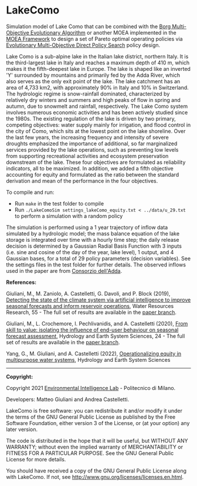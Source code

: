 # LakeComo
Simulation model of Lake Como that can be combined with the [Borg Multi-Objective Evolutionary Algorithm](http://borgmoea.org/) or another MOEA implemented in the [MOEA Framework](http://moeaframework.org/) to design a set of Pareto optimal operating policies via [Evolutionary Multi-Objective Direct Policy Search](https://ascelibrary.org/doi/abs/10.1061/(ASCE)WR.1943-5452.0000570) policy design. 

Lake Como is a sub-alpine lake in the Italian lake district, northern Italy. It is the third-largest lake in Italy and reaches a maximum depth of 410 m, which makes it the fifth-deepest lake in Europe. The lake is shaped like an inverted 'Y' surrounded by mountains and primarily fed by the Adda River, which also serves as the only exit point of the lake. The lake catchment has an area of 4,733 km2, with approximately 90% in Italy and 10% in Switzerland. The hydrologic regime is snow-rainfall dominated, characterized by relatively dry winters and summers and high peaks of flow in spring and autumn, due to snowmelt and rainfall, respectively.
The Lake Como system involves numerous economic activities and has been actively studied since the 1980s. The existing regulation of the lake is driven by two primary, competing objectives: water supply mainly for irrigation, and flood control in the city of Como, which sits at the lowest point on the lake shoreline. Over the last few years, the increasing frequency and intensity of severe droughts emphasized the importance of additional, so far marginalized services provided by the lake operations, such as preventing low levels from supporting recreational activities and ecosystem preservation downstream of the lake. These four objectives are formulated as reliability indicators, all to be maximized. In addition, we added a fifth objective accounting for equity and formulated as the ratio between the standard derivation and mean of the performance in the four objectives.

To compile and run:
* Run `make` in the test folder to compile
* Run `./LakeComoSim settings_lakeComo_equity.txt < ../data/u_29.txt` to perform a simulation with a random policy 

The simulation is performed using a 1 year trajectory of inflow data simulated by a hydrologic model; the mass balance equation of the lake storage is integrated over time with a hourly time step; the daily release decision is determined by a Gaussian Radial Basis Function with 3 inputs (i.e. sine and cosine of the day of the year, lake level), 1 output, and 4 Gaussian bases, for a total of 29 policy parameters (decision variables). See the settings files in the test folder for further details.
The observed inflows used in the paper are from [Consorzio dell'Adda](http://www.addaconsorzio.it/). 


**References:**

Giuliani, M., M. Zaniolo, A. Castelletti, G. Davoli, and P. Block (2019), [Detecting the state of the climate system via artificial intelligence to improve seasonal forecasts and inform reservoir operations](https://agupubs.onlinelibrary.wiley.com/doi/10.1029/2019WR025035), Water Resources Research, 55 - The full set of results are available in the [paper branch](https://github.com/mxgiuliani00/LakeComo/tree/Giuliani2019WRR-Giuliani2020HESS).

Giuliani, M., L. Crochemore, I. Pechlivanidis, and A. Castelletti (2020), [From skill to value: isolating the influence of end-user behaviour on seasonal forecast assessment](https://hess.copernicus.org/articles/24/5891/2020/), Hydrology and Earth System Sciences, 24 - The full set of results are available in the [paper branch](https://github.com/mxgiuliani00/LakeComo/tree/Giuliani2019WRR-Giuliani2020HESS).

Yang, G., M. Giuliani, and A. Castelletti (2022), [Operationalizing equity in multipurpose water systems](https://hess.copernicus.org/preprints/hess-2022-99/), Hydrology and Earth System Sciences 



----
**Copyright:**
  
Copyright 2021 [Environmental Intelligence Lab](https://www.ei.deib.polimi.it/) - Politecnico di Milano.
  
Developers: Matteo Giuliani and Andrea Castelletti.
  
LakeComo is free software: you can redistribute it and/or modify it under the terms of the GNU General Public License as published by the Free Software Foundation, either version 3 of the License, or (at your option) any later version.
  
The code is distributed in the hope that it will be useful, but WITHOUT ANY WARRANTY; without even the implied warranty of MERCHANTABILITY or FITNESS FOR A PARTICULAR PURPOSE.  See the GNU General Public License for more details.
  
You should have received a copy of the GNU General Public License along with LakeComo.  If not, see <http://www.gnu.org/licenses/licenses.en.html>.
